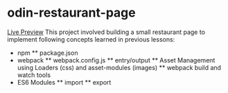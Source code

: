 # odin-restaurant-page

[Live Preview](https://norphel.github.io/odin-restaurant-page/)
This project involved building a small restaurant page to implement following concepts learned in previous lessons:
* npm
    ** package.json
* webpack
    ** webpack.config.js
    ** entry/output
    ** Asset Management using Loaders (css) and asset-modules (images)
    ** webpack build and watch tools
* ES6 Modules
    ** import
    ** export